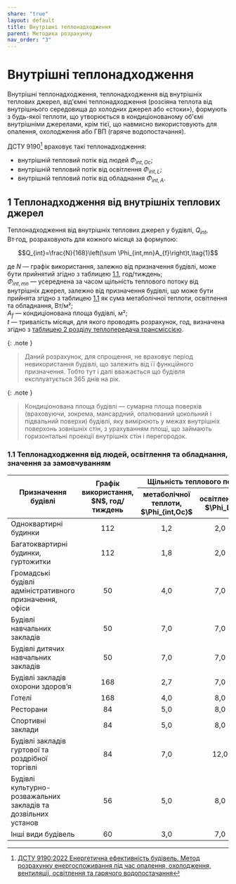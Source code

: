```yaml
---
share: "true"
layout: default
title: Внутрішні теплонадходження
parent: Методика розрахунку
nav_order: "3"
---
```



# Внутрішні теплонадходження

Внутрішні теплонадходження, теплонадходження від внутрішніх теплових джерел, від'ємні теплонадходження (розсіяна теплота від внутрішнього середовища до холодних джерел або «стоки»), формують з будь-якої теплоти, що утворюється в кондиціонованому об'ємі внутрішніми джерелами, крім тієї, що навмисно використовують для опалення, охолодження або ГВП (гаряче водопостачання).

ДСТУ 9190[^1] враховує такі теплонадходження:

- внутрішній тепловий потік від людей $\Phi_{int,Oc}$;
- внутрішній тепловий потік від освітлення $\Phi_{int,L}$;
- внутрішній тепловий потік від обладнання $\Phi_{int,A}$.

## 1 Теплонадходження від внутрішніх теплових джерел

Теплонадходження від внутрішніх теплових джерел у будівлі, $Q_{int}$, Вт·год, розраховують для кожного місяця за формулою:

$$Q_{int}=\frac{N}{168}\left(\sum \Phi_{int,mn}A_{f}\right)t,\tag{1}$$

де $N$ — графік використання, залежно від призначення будівлі, може бути прийнятий згідно з таблицею [1.1](internal.md#11-теплонадходження-від-людей-освітлення-та-обладнання-значення-за-замовчуванням), год/тиждень;  
$\Phi_{int,mn}$ — усереднена за часом щільність теплового потоку від внутрішніх джерел, залежно від призначення будівлі, що може бути прийнята згідно з таблицею [1.1](internal.md#11-теплонадходження-від-людей-освітлення-та-обладнання-значення-за-замовчуванням) як сума метаболічної теплоти, освітлення та обладнання, Вт/м²;  
$A_f$ — кондиціонована площа будівлі, м²;  
$t$ — тривалість місяця, для якого проводять розрахунок, год, визначена згідно з [таблицею 2 розділу теплопередача трансміссією](./transmission.md#2-щомісячна-тривалість-часових-інтервалів).

{: .note }
> Даний розрахунок, для спрощення, не враховує період невикористання будівлі, що залежить від її функційного призначення. Тобто тут і далі вважається що будівля експлуатується 365 днів на рік.

{: .note }
> Кондиціонована площа будівлі — сумарна площа поверхів (враховуючи, зокрема, мансардний, опалюваний цокольний і підвальний поверхи) будівлі, яку вимірюють у межах внутрішніх поверхонь зовнішніх стін, з урахуванням площі, що займають горизонтальні проекції внутрішніх стін і перегородок.

### 1.1 Теплонадходження від людей, освітлення та обладнання, значення за замовчуванням

<table>
<thead>
  <tr>
    <th rowspan="2">Призначення будівлі</th>
    <th rowspan="2">Графік використання, $N$, год/тиждень</th>
    <th colspan="3">Щільність теплового потоку, Вт/м², від</th>
  </tr>
  <tr>
    <th>метаболічної теплоти, $\Phi_{int,Oc}$</th>
    <th>освітлення, $\Phi_L$</th>
    <th>обладнання, $\Phi_A$</th>
  </tr>
</thead>
<tbody>
  <tr>
    <td>Одноквартирні будинки</td>
    <td style="text-align: center;">112</td>
    <td style="text-align: center;">1,2</td>
    <td style="text-align: center;">2,0</td>
    <td style="text-align: center;">2,0</td>
  </tr>
  <tr>
    <td>Багатоквартирні будинки, гуртожитки</td>
    <td style="text-align: center;">112</td>
    <td style="text-align: center;">1,8</td>
    <td style="text-align: center;">2,0</td>
    <td style="text-align: center;">2,0</td>
  </tr>
  <tr>
    <td>Громадські будівлі адміністративного призначення, офіси</td>
    <td style="text-align: center;">50</td>
    <td style="text-align: center;">4,0</td>
    <td style="text-align: center;">7,0</td>
    <td style="text-align: center;">6,0</td>
  </tr>
  <tr>
    <td>Будівлі навчальних закладів</td>
    <td style="text-align: center;">50</td>
    <td style="text-align: center;">7,0</td>
    <td style="text-align: center;">7,0</td>
    <td style="text-align: center;">6,0</td>
  </tr>
  <tr>
    <td>Будівлі дитячих навчальних закладів</td>
    <td style="text-align: center;">50</td>
    <td style="text-align: center;">7,0</td>
    <td style="text-align: center;">7,0</td>
    <td style="text-align: center;">3,0</td>
  </tr>
  <tr>
    <td>Будівлі закладів охорони здоровʼя</td>
    <td style="text-align: center;">168</td>
    <td style="text-align: center;">2,7</td>
    <td style="text-align: center;">7,0</td>
    <td style="text-align: center;">6,0</td>
  </tr>
  <tr>
    <td>Готелі</td>
    <td style="text-align: center;">168</td>
    <td style="text-align: center;">4,0</td>
    <td style="text-align: center;">8,0</td>
    <td style="text-align: center;">2,0</td>
  </tr>
  <tr>
    <td>Ресторани</td>
    <td style="text-align: center;">84</td>
    <td style="text-align: center;">5,0</td>
    <td style="text-align: center;">8,0</td>
    <td style="text-align: center;">4,0</td>
  </tr>
  <tr>
    <td>Спортивні заклади</td>
    <td style="text-align: center;">84</td>
    <td style="text-align: center;">5,0</td>
    <td style="text-align: center;">8,0</td>
    <td style="text-align: center;">1,0</td>
  </tr>
  <tr>
    <td>Будівлі закладів гуртової та роздрібної торгівлі</td>
    <td style="text-align: center;">84</td>
    <td style="text-align: center;">7,0</td>
    <td style="text-align: center;">12,0</td>
    <td style="text-align: center;">2,0</td>
  </tr>
  <tr>
    <td>Будівлі культурно-розважальних закладів та дозвільних установ</td>
    <td style="text-align: center;">56</td>
    <td style="text-align: center;">5,0</td>
    <td style="text-align: center;">8,0</td>
    <td style="text-align: center;">2,0</td>
  </tr>
  <tr>
    <td>Інші види будівель</td>
    <td style="text-align: center;">60</td>
    <td style="text-align: center;">3,0</td>
    <td style="text-align: center;">7,0</td>
    <td style="text-align: center;">2,0</td>
  </tr>
</tbody>
</table>

[^1]: [ДСТУ 9190:2022 Енергетична ефективність будівель. Метод розрахунку енергоспоживання під час опалення, охолодження, вентиляції, освітлення та гарячого водопостачання](https://online.budstandart.com/ua/catalog/doc-page.html?id_doc=98995)
